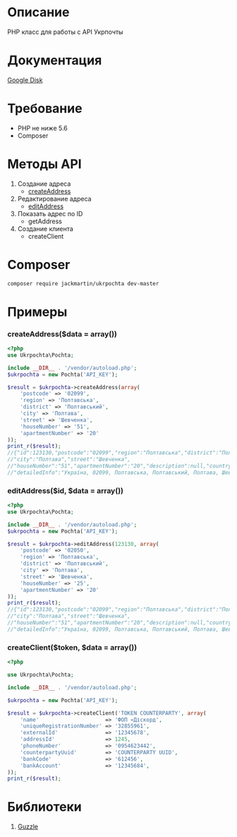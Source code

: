 # Описание 

PHP класс для работы с API Укрпочты

# Документация

[Google Disk](https://drive.google.com/file/d/0B-n0UjF7kxV_T253YU5nOHdCQlk/view?usp=sharing)

# Требование

* PHP не ниже 5.6
* Composer

# Методы API

1. Создание адреса
	* [createAddress](https://github.com/martinjack/UkrpochtaAPI#createaddressdata--array)
2. Редактирование адреса
	* [editAddress](https://github.com/martinjack/UkrpochtaAPI#editaddressid-data--array)
3. Показать адрес по ID
	* getAddress
4. Создание клиента
	* createClient

# Composer
```bash
composer require jackmartin/ukrpochta dev-master
```
# Примеры

### createAddress($data = array()) ###

```php
<?php
use Ukrpochta\Pochta;

include __DIR__ . '/vendor/autoload.php';
$ukrpochta = new Pochta('API_KEY');

$result = $ukrpochta->createAddress(array(
    'postcode' => '02099',
    'region' => 'Полтавська',
    'district' => 'Полтавський',
    'city' => 'Полтава',
    'street' => 'Шевченка',
    'houseNumber' => '51',
    'apartmentNumber' => '20'
));
print_r($result);
//{"id":123130,"postcode":"02099","region":"Полтавська","district":"Полтавський",
//"city":"Полтава","street":"Шевченка",
//"houseNumber":"51","apartmentNumber":"20","description":null,"countryside":false,
//"detailedInfo":"Україна, 02099, Полтавська, Полтавський, Полтава, Шевченка, 51, 20","country":"UA"}
```

### editAddress($id, $data = array()) ###
```php
<?php
use Ukrpochta\Pochta;

include __DIR__ . '/vendor/autoload.php';
$ukrpochta = new Pochta('API_KEY');

$result = $ukrpochta->editAddress(123130, array(
    'postcode' => '02050',
    'region' => 'Полтавська',
    'district' => 'Полтавський',
    'city' => 'Полтава',
    'street' => 'Шевченка',
    'houseNumber' => '25',
    'apartmentNumber' => '20'
));
print_r($result);
//{"id":123130,"postcode":"02099","region":"Полтавська","district":"Полтавський",
//"city":"Полтава","street":"Шевченка",
//"houseNumber":"51","apartmentNumber":"20","description":null,"countryside":false,
//"detailedInfo":"Україна, 02099, Полтавська, Полтавський, Полтава, Шевченка, 51, 20","country":"UA"}
```

### createClient($token, $data = array()) ###
```php
<?php

use Ukrpochta\Pochta;

include __DIR__ . '/vendor/autoload.php';

$ukrpochta = new Pochta('API_KEY');

$result = $ukrpochta->createClient('TOKEN COUNTERPARTY', array(
    'name'                     => 'ФОП «Діскорд',
    'uniqueRegistrationNumber' => '32855961',
    'externalId'               => '12345678',
    'addressId'                => 1245,
    'phoneNumber'              => '0954623442',
    'counterpartyUuid'         => 'COUNTERPARTY UUID',
    'bankCode'                 => '612456',
    'bankAccount'              => '12345684',
));
print_r($result);
``` 

# Библиотеки 

1. [Guzzle](https://github.com/guzzle/guzzle)